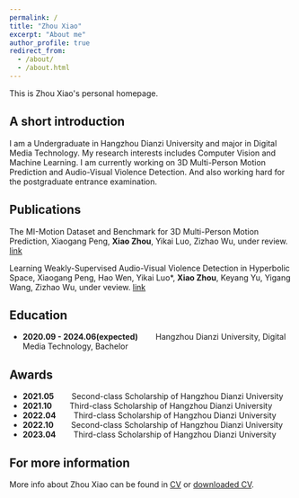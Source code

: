 ```yaml
---
permalink: /
title: "Zhou Xiao"
excerpt: "About me"
author_profile: true
redirect_from: 
  - /about/
  - /about.html
---
```


This is Zhou Xiao's personal homepage. 

## A short introduction
I am a Undergraduate in Hangzhou Dianzi University and major in Digital Media Technology. My research interests includes Computer Vision and Machine Learning. I am currently working on 3D Multi-Person Motion Prediction and Audio-Visual Violence Detection. And
also working hard for the postgraduate entrance examination.


## Publications
The MI-Motion Dataset and Benchmark for 3D Multi-Person Motion Prediction, Xiaogang Peng, **Xiao Zhou**, Yikai Luo, Zizhao Wu, under review. [link](https://doi.org/10.1175/MWR-D-22-0217.1)

Learning Weakly-Supervised Audio-Visual Violence Detection in Hyperbolic Space, Xiaogang Peng, Hao Wen, Yikai Luo*, **Xiao Zhou**, Keyang Yu, Yigang Wang, Zizhao Wu, under veview. [link](https://doi.org/10.1016/j.jhydrol.2021.126816)

<!-- Jiang, Z., Rashid, M. M., Johnson, F., & Sharma, A. (2020). A wavelet-based tool to modulate variance in predictors: An application to predicting drought anomalies. *Environmental Modelling & Software*, 135, 104907. [link](https://doi.org/10.1016/j.envsoft.2020.104907)

Jiang, Z., Sharma, A., & Johnson, F. (2020). Refining Predictor Spectral Representation Using Wavelet Theory for Improved Natural System Modeling. *Water Resources Research*, 56(3), e2019WR026962. [link](https://doi.org/10.1029/2019WR026962)

Jiang, Z., Sharma, A., & Johnson, F. (2019). Assessing the sensitivity of hydro-climatological change detection methods to model uncertainty and bias. *Advances in Water Resources*, 134, 103430. [link](https://doi.org/10.1016/j.advwatres.2019.103430)

Jiang, Z., Raghavan, S. V., Hur, J., Sun, Y., Liong, S.-Y., Nguyen, V. Q., & Van Pham Dang, T. (2019). Future changes in rice yields over the Mekong River Delta due to climate change-Alarming or alerting? *Theoretical and Applied Climatology*, 137(1), 545-555. [link](https://doi.org/10.1007/s00704-018-2617-z) -->

## Education
* **2020.09 - 2024.06(expected)** &nbsp;&nbsp;&nbsp;&nbsp;&nbsp;&nbsp; Hangzhou Dianzi University, Digital Media Technology, Bachelor

## Awards
* **2021.05** &nbsp;&nbsp;&nbsp;&nbsp;&nbsp;&nbsp; Second-class Scholarship of Hangzhou Dianzi University
* **2021.10** &nbsp;&nbsp;&nbsp;&nbsp;&nbsp;&nbsp; Third-class Scholarship of Hangzhou Dianzi University
* **2022.04** &nbsp;&nbsp;&nbsp;&nbsp;&nbsp;&nbsp; Third-class Scholarship of Hangzhou Dianzi University
* **2022.10** &nbsp;&nbsp;&nbsp;&nbsp;&nbsp;&nbsp; Second-class Scholarship of Hangzhou Dianzi University
* **2023.04** &nbsp;&nbsp;&nbsp;&nbsp;&nbsp;&nbsp; Third-class Scholarship of Hangzhou Dianzi University

## For more information
More info about Zhou Xiao can be found in [CV](https://zejiang-unsw.github.io/cv/) or [downloaded CV](http://zejiang-unsw.github.io/files/CV_ZeJIANG.pdf).
